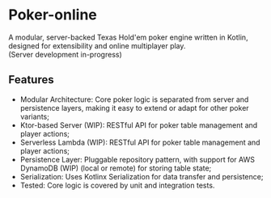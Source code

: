 # Poker-online

A modular, server-backed Texas Hold'em poker engine written in Kotlin, designed for extensibility and online multiplayer play.\
(Server development in-progress)

## Features

- Modular Architecture: Core poker logic is separated from server and persistence layers, making it easy to extend or adapt for other poker variants;
- Ktor-based Server (WIP): RESTful API for poker table management and player actions;
- Serverless Lambda (WIP): RESTful API for poker table management and player actions;
- Persistence Layer: Pluggable repository pattern, with support for AWS DynamoDB (WIP) (local or remote) for storing table state;
- Serialization: Uses Kotlinx Serialization for data transfer and persistence;
- Tested: Core logic is covered by unit and integration tests.
